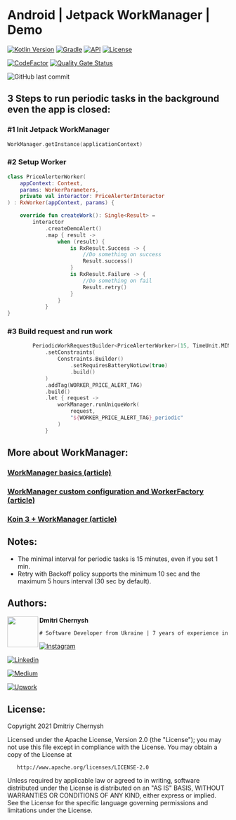 # Android | Jetpack WorkManager | Demo

[![Kotlin Version](https://img.shields.io/badge/kotlin-1.6.10-blue.svg?style=for-the-badge)](http://kotlinlang.org/)
[![Gradle](https://img.shields.io/badge/gradle-7.2-blue.svg?style=for-the-badge)](https://lv.binarybabel.org/catalog/gradle/latest)
[![API](https://img.shields.io/badge/API-23%2B-blue.svg?style=for-the-badge)](https://android-arsenal.com/api?level=23)
[![License](https://img.shields.io/badge/license-Apache%202.0-blue.svg?style=for-the-badge)](http://www.apache.org/licenses/LICENSE-2.0)

[![CodeFactor](https://www.codefactor.io/repository/github/mobiledevpro/stock-price-alerter-demo/badge)](https://www.codefactor.io/repository/github/mobiledevpro/stock-price-alerter-demo)
[![Quality Gate Status](https://sonarcloud.io/api/project_badges/measure?project=mobiledevpro_Jetpack-WorkManager-Example&metric=alert_status)](https://sonarcloud.io/summary/new_code?id=mobiledevpro_Jetpack-WorkManager-Example)

![GitHub last commit](https://img.shields.io/github/last-commit/mobiledevpro/Jetpack-WorkManager-Example?color=red&style=for-the-badge)

## 3 Steps to run periodic tasks in the background even the app is closed:

### #1 Init Jetpack WorkManager 

```kotlin
WorkManager.getInstance(applicationContext)
```

### #2 Setup Worker 

```kotlin
class PriceAlerterWorker(
    appContext: Context,
    params: WorkerParameters,
    private val interactor: PriceAlerterInteractor
) : RxWorker(appContext, params) {

    override fun createWork(): Single<Result> =
        interactor
            .createDemoAlert()
            .map { result ->
                when (result) {
                    is RxResult.Success -> {
                        //Do something on success
                        Result.success()
                    }
                    is RxResult.Failure -> {
                        //Do something on fail
                        Result.retry()
                    }
                }
            }
}

```

### #3 Build request and run work

```kotlin
        PeriodicWorkRequestBuilder<PriceAlerterWorker>(15, TimeUnit.MINUTES)
            .setConstraints(
                Constraints.Builder()
                    .setRequiresBatteryNotLow(true)
                    .build()
            )
            .addTag(WORKER_PRICE_ALERT_TAG)
            .build()
            .let { request ->
                workManager.runUniqueWork(
                    request,
                    "${WORKER_PRICE_ALERT_TAG}_periodic"
                )
            }
```


## More about WorkManager: 

### [WorkManager basics (article)](https://medium.com/androiddevelopers/workmanager-basics-beba51e94048)

### [WorkManager custom configuration and WorkerFactory (article)](https://medium.com/androiddevelopers/customizing-workmanager-fundamentals-fdaa17c46dd2)

### [Koin 3 + WorkManager (article)](https://medium.com/koin-developers/whats-next-with-koin-2-2-3-0-releases-6c5464ae5e3d)

## Notes:

+ The minimal interval for periodic tasks is 15 minutes, even if you set 1 min.
+ Retry with Backoff policy supports the minimum 10 sec and the maximum 5 hours interval (30 sec by
  default).

## Authors:

<a href="https://www.instagram.com/mobiledevpro/" target="_blank">
  <img src="https://s.gravatar.com/avatar/72c649d298a8f0f088fd0850e19b9147?s=400" width="70" align="left">
</a>

**Dmitri Chernysh**

```diff
# Software Developer from Ukraine | 7 years of experience in Android Development
```

[![Instagram](https://img.shields.io/badge/-instagram-E4405F?&logo=instagram&message=instagram&style=for-the-badge&logoColor=white&label=watch+stories+on)](https://www.instagram.com/mobiledevpro/)

[![Linkedin](https://img.shields.io/badge/-linkedin-0A66C2?logo=linkedin&style=for-the-badge&logoColor=white&label=follow+on)](https://www.linkedin.com/in/dmitriychernysh/)

[![Medium](https://img.shields.io/badge/-medium-212121?logo=medium&style=for-the-badge&logoColor=white&label=read+on)](https://medium.com/@mobiledevpro)

[![Upwork](https://img.shields.io/badge/-upwork-brightgreen?logo=upwork&message=Upwork&label=hire+me+on&style=for-the-badge&logoColor=white)](https://www.upwork.com/freelancers/~01fb21586ed544f07b)

## License:

   Copyright 2021 Dmitriy Chernysh

   Licensed under the Apache License, Version 2.0 (the "License");
   you may not use this file except in compliance with the License.
   You may obtain a copy of the License at

       http://www.apache.org/licenses/LICENSE-2.0

   Unless required by applicable law or agreed to in writing, software
   distributed under the License is distributed on an "AS IS" BASIS,
   WITHOUT WARRANTIES OR CONDITIONS OF ANY KIND, either express or implied.
   See the License for the specific language governing permissions and
   limitations under the License.
